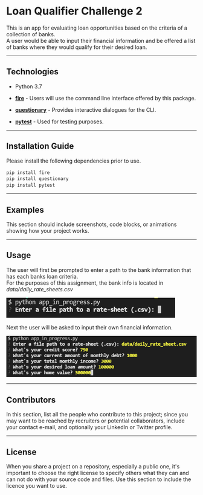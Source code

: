 # Loan Qualifier Challenge 2

This is an app for evaluating loan opportunities based on the criteria of a collection of banks.  
A user would be able to input their financial information and be offered a list of banks where they would qualify for their desired loan.  

---

## Technologies

- Python 3.7

- **[fire](https://google.github.io/python-fire/guide/)** - Users will use the command line interface offered by this package.

- **[questionary](https://questionary.readthedocs.io/en/stable/)** - Provides interactive dialogues for the CLI.

- **[pytest](https://docs.pytest.org/en/6.2.x/)** - Used for testing purposes.
---

## Installation Guide

Please install the following dependencies prior to use.

```python
pip install fire
pip install questionary
pip install pytest
```

---

## Examples

This section should include screenshots, code blocks, or animations showing how your project works.

---

## Usage

The user will first be prompted to enter a path to the bank information that has each banks loan criteria.  
For the purposes of this assignment, the bank info is located in *data/daily_rate_sheets.csv*

![retrieving-bank-data](/images/readme_enter_path_for_bank_info.PNG)

Next the user will be asked to input their own financial information.

![user-info](/images\readme_user_info.PNG)



---

## Contributors

In this section, list all the people who contribute to this project; since you may want to be reached by recruiters or potential collaborators, include your contact e-mail, and optionally your LinkedIn or Twitter profile.

---

## License

When you share a project on a repository, especially a public one, it's important to choose the right license to specify others what they can and can not do with your source code and files. Use this section to include the licence you want to use.
